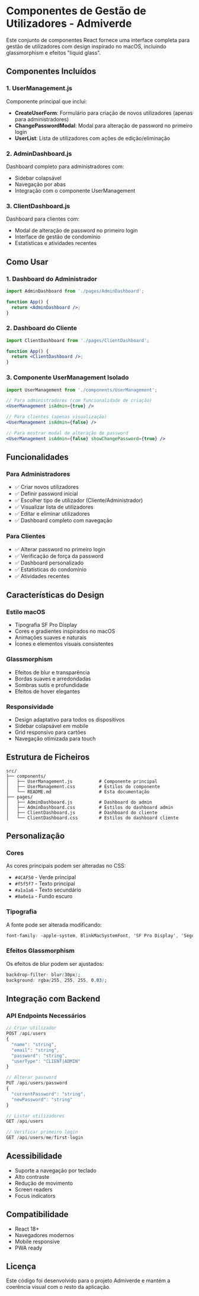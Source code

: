 # Componentes de Gestão de Utilizadores - Admiverde

Este conjunto de componentes React fornece uma interface completa para gestão de utilizadores com design inspirado no macOS, incluindo glassmorphism e efeitos "liquid glass".

## Componentes Incluídos

### 1. UserManagement.js
Componente principal que inclui:
- **CreateUserForm**: Formulário para criação de novos utilizadores (apenas para administradores)
- **ChangePasswordModal**: Modal para alteração de password no primeiro login
- **UserList**: Lista de utilizadores com ações de edição/eliminação

### 2. AdminDashboard.js
Dashboard completo para administradores com:
- Sidebar colapsável
- Navegação por abas
- Integração com o componente UserManagement

### 3. ClientDashboard.js
Dashboard para clientes com:
- Modal de alteração de password no primeiro login
- Interface de gestão de condomínio
- Estatísticas e atividades recentes

## Como Usar

### 1. Dashboard do Administrador

```jsx
import AdminDashboard from './pages/AdminDashboard';

function App() {
  return <AdminDashboard />;
}
```

### 2. Dashboard do Cliente

```jsx
import ClientDashboard from './pages/ClientDashboard';

function App() {
  return <ClientDashboard />;
}
```

### 3. Componente UserManagement Isolado

```jsx
import UserManagement from './components/UserManagement';

// Para administradores (com funcionalidade de criação)
<UserManagement isAdmin={true} />

// Para clientes (apenas visualização)
<UserManagement isAdmin={false} />

// Para mostrar modal de alteração de password
<UserManagement isAdmin={false} showChangePassword={true} />
```

## Funcionalidades

### Para Administradores
- ✅ Criar novos utilizadores
- ✅ Definir password inicial
- ✅ Escolher tipo de utilizador (Cliente/Administrador)
- ✅ Visualizar lista de utilizadores
- ✅ Editar e eliminar utilizadores
- ✅ Dashboard completo com navegação

### Para Clientes
- ✅ Alterar password no primeiro login
- ✅ Verificação de força da password
- ✅ Dashboard personalizado
- ✅ Estatísticas do condomínio
- ✅ Atividades recentes

## Características do Design

### Estilo macOS
- Tipografia SF Pro Display
- Cores e gradientes inspirados no macOS
- Animações suaves e naturais
- Ícones e elementos visuais consistentes

### Glassmorphism
- Efeitos de blur e transparência
- Bordas suaves e arredondadas
- Sombras sutis e profundidade
- Efeitos de hover elegantes

### Responsividade
- Design adaptativo para todos os dispositivos
- Sidebar colapsável em mobile
- Grid responsivo para cartões
- Navegação otimizada para touch

## Estrutura de Ficheiros

```
src/
├── components/
│   ├── UserManagement.js          # Componente principal
│   ├── UserManagement.css         # Estilos do componente
│   └── README.md                  # Esta documentação
├── pages/
│   ├── AdminDashboard.js          # Dashboard do admin
│   ├── AdminDashboard.css         # Estilos do dashboard admin
│   ├── ClientDashboard.js         # Dashboard do cliente
│   └── ClientDashboard.css        # Estilos do dashboard cliente
```

## Personalização

### Cores
As cores principais podem ser alteradas no CSS:
- `#4CAF50` - Verde principal
- `#f5f5f7` - Texto principal
- `#a1a1a6` - Texto secundário
- `#0a0e1a` - Fundo escuro

### Tipografia
A fonte pode ser alterada modificando:
```css
font-family: -apple-system, BlinkMacSystemFont, 'SF Pro Display', 'Segoe UI', 'Roboto', sans-serif;
```

### Efeitos Glassmorphism
Os efeitos de blur podem ser ajustados:
```css
backdrop-filter: blur(30px);
background: rgba(255, 255, 255, 0.03);
```

## Integração com Backend

### API Endpoints Necessários

```javascript
// Criar utilizador
POST /api/users
{
  "name": "string",
  "email": "string", 
  "password": "string",
  "userType": "CLIENT|ADMIN"
}

// Alterar password
PUT /api/users/password
{
  "currentPassword": "string",
  "newPassword": "string"
}

// Listar utilizadores
GET /api/users

// Verificar primeiro login
GET /api/users/me/first-login
```

## Acessibilidade

- Suporte a navegação por teclado
- Alto contraste
- Redução de movimento
- Screen readers
- Focus indicators

## Compatibilidade

- React 18+
- Navegadores modernos
- Mobile responsive
- PWA ready

## Licença

Este código foi desenvolvido para o projeto Admiverde e mantém a coerência visual com o resto da aplicação. 